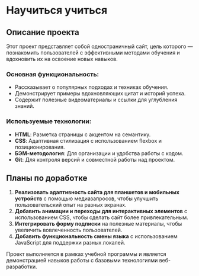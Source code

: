 # Научиться учиться

## Описание проекта

Этот проект представляет собой одностраничный сайт, цель которого — познакомить пользователей с эффективными методами обучения и вдохновить их на освоение новых навыков.  

### Основная функциональность:
- Рассказывает о популярных подходах и техниках обучения.
- Демонстрирует примеры вдохновляющих цитат и историй успеха.
- Содержит полезные видеоматериалы и ссылки для углубления знаний.

### Используемые технологии:
- **HTML**: Разметка страницы с акцентом на семантику.
- **CSS**: Адаптивная стилизация с использованием flexbox и позиционирования.
- **БЭМ-методология**: Для организации и удобства работы с кодом.
- **Git**: Для контроля версий и совместной работы над проектом.

## Планы по доработке

1. **Реализовать адаптивность сайта для планшетов и мобильных устройств** с помощью медиазапросов, чтобы улучшить пользовательский опыт на разных экранах.  
2. **Добавить анимации и переходы для интерактивных элементов** с использованием CSS, чтобы сделать сайт более привлекательным.   
4. **Интегрировать форму подписки** на полезные материалы, чтобы увеличить вовлеченность пользователей.  
5. **Добавить функциональность смены языка** с использованием JavaScript для поддержки разных локалей.  

Проект выполняется в рамках учебной программы и является демонстрацией навыков работы с базовыми технологиями веб-разработки.
